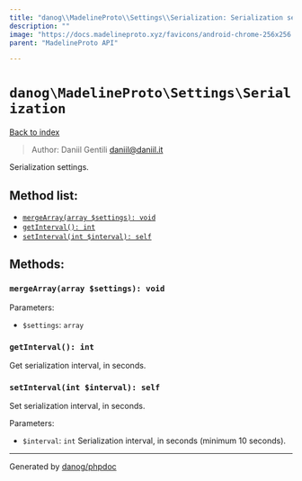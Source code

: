 ```yaml
---
title: "danog\\MadelineProto\\Settings\\Serialization: Serialization settings."
description: ""
image: "https://docs.madelineproto.xyz/favicons/android-chrome-256x256.png"
parent: "MadelineProto API"

---
```

# `danog\MadelineProto\Settings\Serialization`
[Back to index](../../../index.html)

> Author: Daniil Gentili <daniil@daniil.it>  
  

Serialization settings.  




## Method list:
* [`mergeArray(array $settings): void`](#mergearray-array-settings-void)
* [`getInterval(): int`](#getinterval-int)
* [`setInterval(int $interval): self`](#setinterval-int-interval-self)

## Methods:
### `mergeArray(array $settings): void`




Parameters:

* `$settings`: `array`   



### `getInterval(): int`

Get serialization interval, in seconds.



### `setInterval(int $interval): self`

Set serialization interval, in seconds.


Parameters:

* `$interval`: `int` Serialization interval, in seconds (minimum 10 seconds).  



---
Generated by [danog/phpdoc](https://phpdoc.daniil.it)
